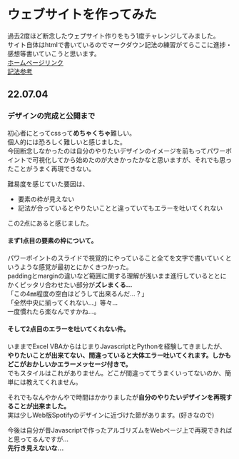 # ウェブサイトを作ってみた
過去2度ほど断念したウェブサイト作りをもう1度チャレンジしてみました。  
サイト自体はhtmlで書いているのでマークダウン記法の練習がてらここに進捗・感想等書いていこうと思います。  
[ホームページリンク](https://cachalot792.github.io/)  
[記法参考](https://qiita.com/tbpgr/items/989c6badefff69377da7)  

## 22.07.04
### デザインの完成と公開まで
初心者にとってcssって**めちゃくちゃ**難しい。  
個人的には恐ろしく難しいと感じました。  
今回断念しなかったのは自分のやりたいデザインのイメージを前もってパワーポイントで可視化してから始めたのが大きかったかなと思いますが、それでも思ったことがうまく再現できない。


難易度を感じていた要因は、
- 要素の枠が見えない
- 記法が合っているとやりたいことと違っていてもエラーを吐いてくれない


この2点にあると感じました。

#### まず1点目の要素の枠について。  
パワーポイントのスライドで視覚的にやっていること全てを文字で書いていくというような感覚が最初とにかくきつかった。  
paddingとmarginの違いなど範囲に関する理解が浅いまま進行しているととにかくピッタリ合わせたい部分が**ズレまくる…**  
「この4㎜程度の空白はどうして出来るんだ…？」  
「全然中央に揃ってくれない…」等々…  
一度慣れたら楽なんですかね…。  

#### そして2点目のエラーを吐いてくれない件。  
いままでExcel VBAからはじまりJavascriptとPythonを経験してきましたが、  
**やりたいことが出来てない、間違っていると大体エラー吐いてくれます。しかもどこがおかしいかエラーメッセージ付きで。**  
でもスタイルはこれがありません。どこが間違っててうまくいってないのか、簡単には教えてくれません。  

それでもなんやかんやで時間はかかりましたが**自分のやりたいデザインを再現することが出来ました。**  
実は少しWeb版Spotifyのデザインに近づけた節があります。(好きなので)  

今後は自分が昔Javascriptで作ったアルゴリズムをWebページ上で再現できればと思ってるんですが…  
**先行き見えないな…**
